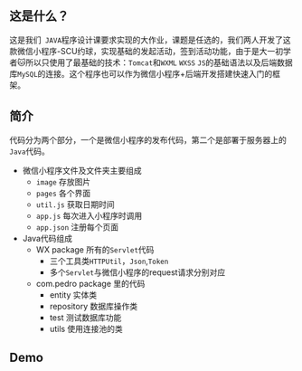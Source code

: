 ## 这是什么？

这是我们` JAVA`程序设计课要求实现的大作业，课题是任选的，我们两人开发了这款微信小程序-SCU约球，实现基础的发起活动，签到活动功能，由于是大一初学者:cat:所以只使用了最基础的技术：`Tomcat`和`WXML` `WXSS` `JS`的基础语法以及后端数据库`MySQL`的连接。这个程序也可以作为微信小程序+后端开发搭建快速入门的框架。

## 简介

代码分为两个部分，一个是微信小程序的发布代码，第二个是部署于服务器上的`Java`代码。

- 微信小程序文件及文件夹主要组成
    - `image` 存放图片
    - `pages` 各个界面
    - `util.js` 获取日期时间
    - `app.js` 每次进入小程序时调用
    - `app.json` 注册每个页面
- Java代码组成
    - WX package 所有的`Servlet`代码
        - 三个工具类`HTTPUtil`，`Json`,`Token`
        - 多个`Servlet`与微信小程序的request请求分别对应
    - com.pedro package 里的代码
        - entity 实体类
        - repository 数据库操作类
        - test 测试数据库功能
        - utils 使用连接池的类
    
## Demo

